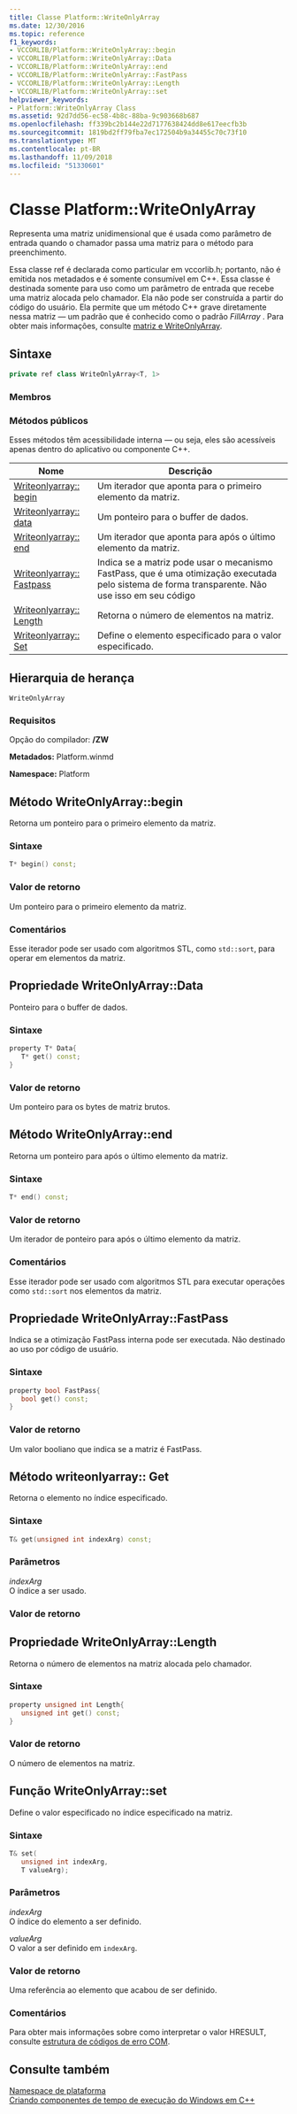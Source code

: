 ```yaml
---
title: Classe Platform::WriteOnlyArray
ms.date: 12/30/2016
ms.topic: reference
f1_keywords:
- VCCORLIB/Platform::WriteOnlyArray::begin
- VCCORLIB/Platform::WriteOnlyArray::Data
- VCCORLIB/Platform::WriteOnlyArray::end
- VCCORLIB/Platform::WriteOnlyArray::FastPass
- VCCORLIB/Platform::WriteOnlyArray::Length
- VCCORLIB/Platform::WriteOnlyArray::set
helpviewer_keywords:
- Platform::WriteOnlyArray Class
ms.assetid: 92d7dd56-ec58-4b8c-88ba-9c903668b687
ms.openlocfilehash: ff339bc2b144e22d7177638424dd8e617eecfb3b
ms.sourcegitcommit: 1819bd2ff79fba7ec172504b9a34455c70c73f10
ms.translationtype: MT
ms.contentlocale: pt-BR
ms.lasthandoff: 11/09/2018
ms.locfileid: "51330601"
---
```

# <a name="platformwriteonlyarray-class"></a>Classe Platform::WriteOnlyArray

Representa uma matriz unidimensional que é usada como parâmetro de entrada quando o chamador passa uma matriz para o método para preenchimento.

Essa classe ref é declarada como particular em vccorlib.h; portanto, não é emitida nos metadados e é somente consumível em C++. Essa classe é destinada somente para uso como um parâmetro de entrada que recebe uma matriz alocada pelo chamador. Ela não pode ser construída a partir do código do usuário. Ela permite que um método C++ grave diretamente nessa matriz — um padrão que é conhecido como o padrão *FillArray* . Para obter mais informações, consulte [matriz e WriteOnlyArray](../cppcx/array-and-writeonlyarray-c-cx.md).

## <a name="syntax"></a>Sintaxe

```cpp
private ref class WriteOnlyArray<T, 1>
```

### <a name="members"></a>Membros

### <a name="public-methods"></a>Métodos públicos

Esses métodos têm acessibilidade interna — ou seja, eles são acessíveis apenas dentro do aplicativo ou componente C++.

|Nome|Descrição|
|----------|-----------------|
|[Writeonlyarray:: begin](#begin)|Um iterador que aponta para o primeiro elemento da matriz.|
|[Writeonlyarray:: data](#data)|Um ponteiro para o buffer de dados.|
|[Writeonlyarray:: end](#end)|Um iterador que aponta para após o último elemento da matriz.|
|[Writeonlyarray:: Fastpass](#fastpass)|Indica se a matriz pode usar o mecanismo FastPass, que é uma otimização executada pelo sistema de forma transparente. Não use isso em seu código|
|[Writeonlyarray:: Length](#length)|Retorna o número de elementos na matriz.|
|[Writeonlyarray:: Set](#set)|Define o elemento especificado para o valor especificado.|

## <a name="inheritance-hierarchy"></a>Hierarquia de herança

`WriteOnlyArray`

### <a name="requirements"></a>Requisitos

Opção do compilador: **/ZW**

**Metadados:** Platform.winmd

**Namespace:** Platform

## <a name="begin"></a>  Método WriteOnlyArray::begin

Retorna um ponteiro para o primeiro elemento da matriz.

### <a name="syntax"></a>Sintaxe

```cpp
T* begin() const;
```

### <a name="return-value"></a>Valor de retorno

Um ponteiro para o primeiro elemento da matriz.

### <a name="remarks"></a>Comentários

Esse iterador pode ser usado com algoritmos STL, como `std::sort`, para operar em elementos da matriz.

## <a name="data"></a>  Propriedade WriteOnlyArray::Data

Ponteiro para o buffer de dados.

### <a name="syntax"></a>Sintaxe

```cpp
property T* Data{
   T* get() const;
}
```

### <a name="return-value"></a>Valor de retorno

Um ponteiro para os bytes de matriz brutos.

## <a name="end"></a>  Método WriteOnlyArray::end

Retorna um ponteiro para após o último elemento da matriz.

### <a name="syntax"></a>Sintaxe

```cpp
T* end() const;
```

### <a name="return-value"></a>Valor de retorno

Um iterador de ponteiro para após o último elemento da matriz.

### <a name="remarks"></a>Comentários

Esse iterador pode ser usado com algoritmos STL para executar operações como `std::sort` nos elementos da matriz.

## <a name="fastpass"></a>  Propriedade WriteOnlyArray::FastPass

Indica se a otimização FastPass interna pode ser executada. Não destinado ao uso por código de usuário.

### <a name="syntax"></a>Sintaxe

```cpp
property bool FastPass{
   bool get() const;
}
```

### <a name="return-value"></a>Valor de retorno

Um valor booliano que indica se a matriz é FastPass.

## <a name="get"></a>  Método writeonlyarray:: Get

Retorna o elemento no índice especificado.

### <a name="syntax"></a>Sintaxe

```cpp
T& get(unsigned int indexArg) const;
```

### <a name="parameters"></a>Parâmetros

*indexArg*<br/>
O índice a ser usado.

### <a name="return-value"></a>Valor de retorno

## <a name="length"></a>  Propriedade WriteOnlyArray::Length

Retorna o número de elementos na matriz alocada pelo chamador.

### <a name="syntax"></a>Sintaxe

```cpp
property unsigned int Length{
   unsigned int get() const;
}
```

### <a name="return-value"></a>Valor de retorno

O número de elementos na matriz.

## <a name="set"></a>  Função WriteOnlyArray::set

Define o valor especificado no índice especificado na matriz.

### <a name="syntax"></a>Sintaxe

```cpp
T& set(
   unsigned int indexArg,
   T valueArg);
```

### <a name="parameters"></a>Parâmetros

*indexArg*<br/>
O índice do elemento a ser definido.

*valueArg*<br/>
O valor a ser definido em `indexArg`.

### <a name="return-value"></a>Valor de retorno

Uma referência ao elemento que acabou de ser definido.

### <a name="remarks"></a>Comentários

Para obter mais informações sobre como interpretar o valor HRESULT, consulte [estrutura de códigos de erro COM](/windows/desktop/com/structure-of-com-error-codes).

## <a name="see-also"></a>Consulte também

[Namespace de plataforma](platform-namespace-c-cx.md)<br/>
[Criando componentes de tempo de execução do Windows em C++](/windows/uwp/winrt-components/creating-windows-runtime-components-in-cpp)